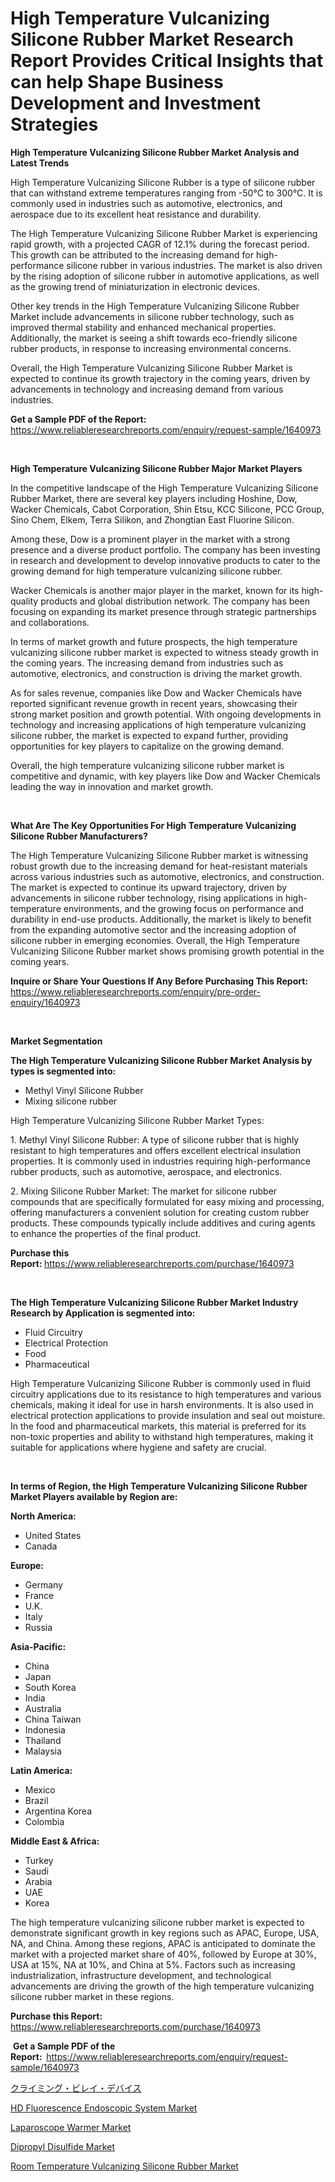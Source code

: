<p><h1>High Temperature Vulcanizing Silicone Rubber Market Research Report Provides Critical Insights that can help Shape Business Development and Investment Strategies</h1></p><p><strong>High Temperature Vulcanizing Silicone Rubber Market Analysis and Latest Trends</strong></p>
<p><p>High Temperature Vulcanizing Silicone Rubber is a type of silicone rubber that can withstand extreme temperatures ranging from -50°C to 300°C. It is commonly used in industries such as automotive, electronics, and aerospace due to its excellent heat resistance and durability.</p><p>The High Temperature Vulcanizing Silicone Rubber Market is experiencing rapid growth, with a projected CAGR of 12.1% during the forecast period. This growth can be attributed to the increasing demand for high-performance silicone rubber in various industries. The market is also driven by the rising adoption of silicone rubber in automotive applications, as well as the growing trend of miniaturization in electronic devices.</p><p>Other key trends in the High Temperature Vulcanizing Silicone Rubber Market include advancements in silicone rubber technology, such as improved thermal stability and enhanced mechanical properties. Additionally, the market is seeing a shift towards eco-friendly silicone rubber products, in response to increasing environmental concerns.</p><p>Overall, the High Temperature Vulcanizing Silicone Rubber Market is expected to continue its growth trajectory in the coming years, driven by advancements in technology and increasing demand from various industries.</p></p>
<p><strong>Get a Sample PDF of the Report:&nbsp;</strong> <a href="https://www.reliableresearchreports.com/enquiry/request-sample/1640973">https://www.reliableresearchreports.com/enquiry/request-sample/1640973</a></p>
<p>&nbsp;</p>
<p><strong>High Temperature Vulcanizing Silicone Rubber Major Market Players</strong></p>
<p><p>In the competitive landscape of the High Temperature Vulcanizing Silicone Rubber Market, there are several key players including Hoshine, Dow, Wacker Chemicals, Cabot Corporation, Shin Etsu, KCC Silicone, PCC Group, Sino Chem, Elkem, Terra Silikon, and Zhongtian East Fluorine Silicon. </p><p>Among these, Dow is a prominent player in the market with a strong presence and a diverse product portfolio. The company has been investing in research and development to develop innovative products to cater to the growing demand for high temperature vulcanizing silicone rubber. </p><p>Wacker Chemicals is another major player in the market, known for its high-quality products and global distribution network. The company has been focusing on expanding its market presence through strategic partnerships and collaborations.</p><p>In terms of market growth and future prospects, the high temperature vulcanizing silicone rubber market is expected to witness steady growth in the coming years. The increasing demand from industries such as automotive, electronics, and construction is driving the market growth. </p><p>As for sales revenue, companies like Dow and Wacker Chemicals have reported significant revenue growth in recent years, showcasing their strong market position and growth potential. With ongoing developments in technology and increasing applications of high temperature vulcanizing silicone rubber, the market is expected to expand further, providing opportunities for key players to capitalize on the growing demand. </p><p>Overall, the high temperature vulcanizing silicone rubber market is competitive and dynamic, with key players like Dow and Wacker Chemicals leading the way in innovation and market growth.</p></p>
<p>&nbsp;</p>
<p><strong>What Are The Key Opportunities For High Temperature Vulcanizing Silicone Rubber Manufacturers?</strong></p>
<p><p>The High Temperature Vulcanizing Silicone Rubber market is witnessing robust growth due to the increasing demand for heat-resistant materials across various industries such as automotive, electronics, and construction. The market is expected to continue its upward trajectory, driven by advancements in silicone rubber technology, rising applications in high-temperature environments, and the growing focus on performance and durability in end-use products. Additionally, the market is likely to benefit from the expanding automotive sector and the increasing adoption of silicone rubber in emerging economies. Overall, the High Temperature Vulcanizing Silicone Rubber market shows promising growth potential in the coming years.</p></p>
<p><strong>Inquire or Share Your Questions If Any Before Purchasing This Report:</strong> <a href="https://www.reliableresearchreports.com/enquiry/pre-order-enquiry/1640973">https://www.reliableresearchreports.com/enquiry/pre-order-enquiry/1640973</a></p>
<p>&nbsp;</p>
<p><strong>Market Segmentation</strong></p>
<p><strong>The High Temperature Vulcanizing Silicone Rubber Market Analysis by types is segmented into:</strong></p>
<p><ul><li>Methyl Vinyl Silicone Rubber</li><li>Mixing silicone rubber</li></ul></p>
<p><p>High Temperature Vulcanizing Silicone Rubber Market Types:</p><p>1. Methyl Vinyl Silicone Rubber: A type of silicone rubber that is highly resistant to high temperatures and offers excellent electrical insulation properties. It is commonly used in industries requiring high-performance rubber products, such as automotive, aerospace, and electronics.</p><p>2. Mixing Silicone Rubber Market: The market for silicone rubber compounds that are specifically formulated for easy mixing and processing, offering manufacturers a convenient solution for creating custom rubber products. These compounds typically include additives and curing agents to enhance the properties of the final product.</p></p>
<p><strong>Purchase this Report:&nbsp;</strong><a href="https://www.reliableresearchreports.com/purchase/1640973">https://www.reliableresearchreports.com/purchase/1640973</a></p>
<p>&nbsp;</p>
<p><strong>The High Temperature Vulcanizing Silicone Rubber Market Industry Research by Application is segmented into:</strong></p>
<p><ul><li>Fluid Circuitry</li><li>Electrical Protection</li><li>Food</li><li>Pharmaceutical</li></ul></p>
<p><p>High Temperature Vulcanizing Silicone Rubber is commonly used in fluid circuitry applications due to its resistance to high temperatures and various chemicals, making it ideal for use in harsh environments. It is also used in electrical protection applications to provide insulation and seal out moisture. In the food and pharmaceutical markets, this material is preferred for its non-toxic properties and ability to withstand high temperatures, making it suitable for applications where hygiene and safety are crucial.</p></p>
<p>&nbsp;</p>
<p><strong>In terms of Region, the High Temperature Vulcanizing Silicone Rubber Market Players available by Region are:</strong></p>
<p>
    <p> <strong> North America: </strong>
        <ul>
            <li>United States</li>
            <li>Canada</li>
        </ul>
        </p> 
    <p> <strong> Europe: </strong>
        <ul>
            <li>Germany</li>
            <li>France</li>
            <li>U.K.</li>
            <li>Italy</li>
            <li>Russia</li>
        </ul>
        </p> 
    <p> <strong> Asia-Pacific: </strong>
        <ul>
            <li>China</li>
            <li>Japan</li>
            <li>South Korea</li>
            <li>India</li>
            <li>Australia</li>
            <li>China Taiwan</li>
            <li>Indonesia</li>
            <li>Thailand</li>
            <li>Malaysia</li>
        </ul>
        </p> 
    <p> <strong> Latin America: </strong>
        <ul>
            <li>Mexico</li>
            <li>Brazil</li>
            <li>Argentina Korea</li>
            <li>Colombia</li>
        </ul>
        </p> 
    <p> <strong> Middle East & Africa: </strong>
        <ul>
            <li>Turkey</li>
            <li>Saudi</li>
            <li>Arabia</li>
            <li>UAE</li>
            <li>Korea</li>
        </ul>
    </p>
    </p>
<p><p>The high temperature vulcanizing silicone rubber market is expected to demonstrate significant growth in key regions such as APAC, Europe, USA, NA, and China. Among these regions, APAC is anticipated to dominate the market with a projected market share of 40%, followed by Europe at 30%, USA at 15%, NA at 10%, and China at 5%. Factors such as increasing industrialization, infrastructure development, and technological advancements are driving the growth of the high temperature vulcanizing silicone rubber market in these regions.</p></p>
<p><strong>Purchase this Report: </strong><a href="https://www.reliableresearchreports.com/purchase/1640973">https://www.reliableresearchreports.com/purchase/1640973</a></p>
<p>&nbsp;<strong>Get a Sample PDF of the Report:&nbsp;&nbsp;</strong><a href="https://www.reliableresearchreports.com/enquiry/request-sample/1640973">https://www.reliableresearchreports.com/enquiry/request-sample/1640973</a></p>
<p><strong></strong></p>
<p><p><a href="https://github.com/jkjreqjscoxx7/Market-Research-Report-List-1/blob/main/7232040193949.md">クライミング・ビレイ・デバイス</a></p><p><a href="https://issuu.com/reportprime-2/docs/hd-fluorescence-endoscopic-system-market-size-2030">HD Fluorescence Endoscopic System Market</a></p><p><a href="https://issuu.com/reportprime-2/docs/laparoscope-warmer-market-size-2030.pptx">Laparoscope Warmer Market</a></p><p><a href="https://github.com/jerrycopelandthomaswsqd8q/Market-Research-Report-List-1/blob/main/dipropyl-disulfide-market.md">Dipropyl Disulfide Market</a></p><p><a href="https://github.com/brenzgnarento/Market-Research-Report-List-1/blob/main/room-temperature-vulcanizing-silicone-rubber-market.md">Room Temperature Vulcanizing Silicone Rubber Market</a></p></p>